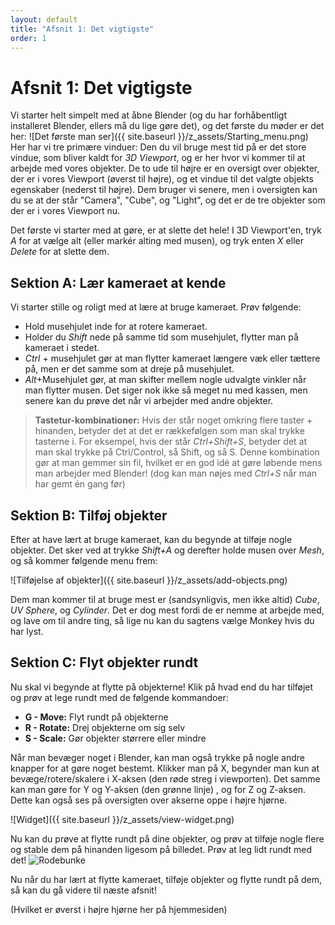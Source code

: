 ```yaml
---
layout: default
title: "Afsnit 1: Det vigtigste"
order: 1
---
```

# Afsnit 1: Det vigtigste
Vi starter helt simpelt med at åbne Blender (og du har forhåbentligt installeret Blender, ellers må du lige gøre det), og det første du møder er det her: 
![Det første man ser]({{ site.baseurl }}/z_assets/Starting_menu.png)
Her har vi tre primære vinduer: Den du vil bruge mest tid på er det store vindue, som bliver kaldt for *3D Viewport*, og er her hvor vi kommer til at arbejde med vores objekter. De to ude til højre er en oversigt over objekter, der er i vores Viewport (øverst til højre), og et vindue til det valgte objekts egenskaber (nederst til højre). Dem bruger vi senere, men i oversigten kan du se at der står "Camera", "Cube", og "Light", og det er de tre objekter som der er i vores Viewport nu.

Det første vi starter med at gøre, er at slette det hele! I 3D Viewport'en, tryk *A* for at vælge alt (eller markér alting med musen), og tryk enten *X* eller *Delete* for at slette dem. 
## Sektion A: Lær kameraet at kende
Vi starter stille og roligt med at lære at bruge kameraet. Prøv følgende:
* Hold musehjulet inde for at rotere kameraet.
* Holder du *Shift* nede på samme tid som musehjulet, flytter man på kameraet i stedet.
* *Ctrl* + musehjulet gør at man flytter kameraet længere væk eller tættere på, men er det samme som at dreje på musehjulet.
* *Alt*+Musehjulet gør, at man skifter mellem nogle udvalgte vinkler når man flytter musen. Det siger nok ikke så meget nu med kassen, men senere kan du prøve det når vi arbejder med andre objekter.


>**Tastetur-kombinationer:**
> Hvis der står noget omkring flere taster + hinanden, betyder det at det er rækkefølgen som man skal trykke tasterne i. For eksempel, hvis der står *Ctrl+Shift+S*, betyder det at man skal trykke på Ctrl/Control, så Shift, og så S.
> Denne kombination gør at man gemmer sin fil, hvilket er en god idé at gøre løbende mens man arbejder med Blender! (dog kan man nøjes med *Ctrl+S* når man har gemt én gang før)

## Sektion B: Tilføj objekter
Efter at have lært at bruge kameraet, kan du begynde at tilføje nogle objekter. Det sker ved at trykke *Shift+A* og derefter holde musen over *Mesh*, og så kommer følgende menu frem:

![Tilføjelse af objekter]({{ site.baseurl }}/z_assets/add-objects.png)

Dem man kommer til at bruge mest er (sandsynligvis, men ikke altid) *Cube*, *UV Sphere*, og *Cylinder*. Det er dog mest fordi de er nemme at arbejde med, og lave om til andre ting, så lige nu kan du sagtens vælge Monkey hvis du har lyst.
## Sektion C: Flyt objekter rundt
Nu skal vi begynde at flytte på objekterne! Klik på hvad end du har tilføjet og prøv at lege rundt med de følgende kommandoer:
* **G - Move:** Flyt rundt på objekterne
* **R - Rotate:** Drej objekterne om sig selv
* **S - Scale:** Gør objekter størrere eller mindre

Når man bevæger noget i Blender, kan man også trykke på nogle andre knapper for at gøre noget bestemt. Klikker man på X, begynder man kun at bevæge/rotere/skalere i X-aksen (den røde streg i viewporten). Det samme kan man gøre for Y og Y-aksen (den grønne linje) , og for Z og Z-aksen. Dette kan også ses på oversigten over akserne oppe i højre hjørne.

![Widget]({{ site.baseurl }}/z_assets/view-widget.png)


Nu kan du prøve at flytte rundt på dine objekter, og prøv at tilføje nogle flere og stable dem på hinanden ligesom på billedet. Prøv at leg lidt rundt med det!
![Rodebunke](../../z_assets/rodebunke.png)


Nu når du har lært at flytte kameraet, tilføje objekter og flytte rundt på dem, så kan du gå videre til næste afsnit!

(Hvilket er øverst i højre hjørne her på hjemmesiden)